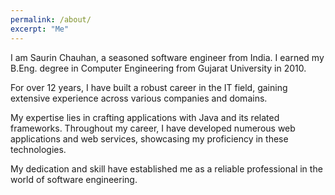 ```yaml
---
permalink: /about/
excerpt: "Me"
---
```



I am Saurin Chauhan, a seasoned software engineer from India. I earned my B.Eng. degree in Computer Engineering from Gujarat University in 2010. 

For over 12 years, I have built a robust career in the IT field, gaining extensive experience across various companies and domains.

My expertise lies in crafting applications with Java and its related frameworks. Throughout my career, I have developed numerous web applications and web services, showcasing my proficiency in these technologies. 

My dedication and skill have established me as a reliable professional in the world of software engineering.
